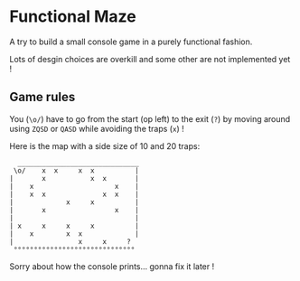 # Functional Maze

A try to build a small console game in a purely functional fashion.

Lots of desgin choices are overkill and some other are not implemented yet !

## Game rules

You (`\o/`) have to go from the start (op left) to the exit (`?`) by moving around using `ZQSD` or `QASD` while avoiding the traps (`x`) !

Here is the map with a side size of 10 and 20 traps:

```
  ______________________________ 
 \o/    x  x     x  x          |
|       x           x  x       |
|    x                    x    |
|    x  x              x  x    |
|             x     x          |
|       x                 x    |
|                              |
| x     x     x     x          |
|    x        x  x             |
|                x     x     ?  
 °°°°°°°°°°°°°°°°°°°°°°°°°°°°°° 
 ```

Sorry about how the console prints... gonna fix it later !
